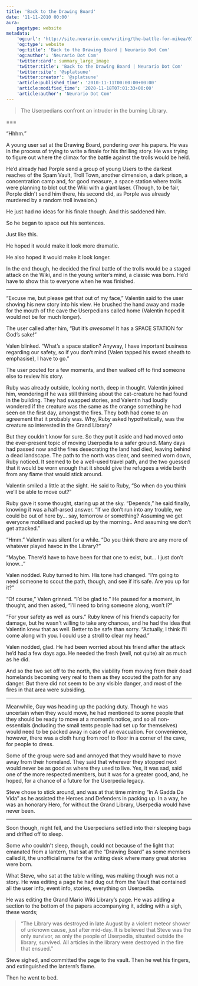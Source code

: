 ```yaml
---
title: 'Back to the Drawing Board'
date: '11-11-2010 00:00'
aura:
    pagetype: website
metadata:
    'og:url': 'http://site.neurario.com/writing/the-battle-for-mikea/07-escape'
    'og:type': website
    'og:title': 'Back to the Drawing Board | Neurario Dot Com'
    'og:author': 'Neurario Dot Com'
    'twitter:card': summary_large_image
    'twitter:title': 'Back to the Drawing Board | Neurario Dot Com'
    'twitter:site': '@splatsune'
    'twitter:creator': '@splatsune'
    'article:published_time': '2010-11-11T00:00:00+00:00'
    'article:modified_time': '2020-11-18T07:01:33+00:00'
    'article:author': 'Neurario Dot Com'
---
```


>The Userpedians confront an intruder in the burning Library.

===



“Hhhm.”

A young user sat at the Drawing Board, pondering over his papers. He was in the process of trying to write a finale for his thrilling story. He was trying to figure out where the climax for the battle against the trolls would be held.

He’d already had Porple send a group of young Users to the darkest reaches of the Spam Vault, Troll Town, another dimension, a dark prison, a concentration camp and, for good measure, a space station where trolls were planning to blot out the Wiki with a giant laser. (Though, to be fair, Porple didn't send him there, his second did, as Porple was already murdered by a random troll invasion.)

He just had no ideas for his finale though. And this saddened him.

So he began to space out his sentences.

Just like this.

He hoped it would make it look more dramatic.

He also hoped it would make it look longer.

In the end though, he decided the final battle of the trolls would be a staged attack on the Wiki, and in the young writer’s mind, a classic was born. He’d have to show this to everyone when he was finished.

---

“Excuse me, but please get that out of my face,” Valentin said to the user shoving his new story into his view. He brushed the hand away and made for the mouth of the cave the Userpedians called home (Valentin hoped it would not be for much longer).

The user called after him, “But it’s _awesome_! It has a SPACE STATION for God’s sake!”

Valen blinked. “What’s a space station? Anyway, I have important business regarding our safety, so if you don’t mind (Valen tapped his sword sheath to emphasise), I have to go.”

The user pouted for a few moments, and then walked off to find someone else to review his story.

Ruby was already outside, looking north, deep in thought. Valentin joined him, wondering if he was still thinking about the cat-creature he had found in the building. They had swapped stories, and Valentin had loudly wondered if the creature was the same as the orange something he had seen on the first day, amongst the fires. They both had come to an agreement that it probably was. Why, Ruby asked hypothetically, was the creature so interested in the Grand Library?

But they couldn't know for sure. So they put it aside and had moved onto the ever-present topic of moving Userpedia to a safer ground. Many days had passed now and the fires desecrating the land had died, leaving behind a dead landscape. The path to the north was clear, and seemed worn down, Ruby noticed. It seemed to be a well-used travel path, and the two guessed that it would be worn enough that it should give the refugees a wide berth from any flame that would stick around.

Valentin smiled a little at the sight. He said to Ruby, “So when do you think we’ll be able to move out?”

Ruby gave it some thought, staring up at the sky. “Depends,” he said finally, knowing it was a half-arsed answer. “If we don’t run into any trouble, we could be out of here by... say, tomorrow or something? Assuming we get everyone mobilised and packed up by the morning.. And assuming we don’t get attacked.”

“Hmm.” Valentin was silent for a while. “Do you think there are any more of whatever played havoc in the Library?”

“Maybe. There’d have to have been for that one to exist, but... I just don’t know...”

Valen nodded. Ruby turned to him. His tone had changed. “I’m going to need someone to scout the path, though, and see if it’s safe. Are you up for it?”

“Of course,” Valen grinned. “I’d be glad to.” He paused for a moment, in thought, and then asked, “I’ll need to bring someone along, won’t I?”

“For your safety as well as ours.” Ruby knew of his friend’s capacity for damage, but he wasn't willing to take any chances, and he had the idea that Valentin knew that as well. Better to be safe than sorry. “Actually, I think I’ll come along with you. I could use a stroll to clear my head.”

Valen nodded, glad. He had been worried about his friend after the attack he’d had a few days ago. He needed the fresh (well, not quite) air as much as he did.

And so the two set off to the north, the viability from moving from their dead homelands becoming very real to them as they scouted the path for any danger. But there did not seem to be any visible danger, and most of the fires in that area were subsiding.

---

Meanwhile, Guy was heading up the packing duty. Though he was uncertain when they would move, he had mentioned to some people that they should be ready to move at a moment’s notice, and so all non-essentials (including the small tents people had set up for themselves) would need to be packed away in case of an evacuation. For convenience, however, there was a cloth hung from roof to floor in a corner of the cave, for people to dress.

Some of the group were sad and annoyed that they would have to move away from their homeland. They said that wherever they stopped next would never be as good as where they used to live. Yes, it was sad, said one of the more respected members, but it was for a greater good, and, he hoped, for a chance of a future for the Userpedia legacy.

Steve chose to stick around, and was at that time miming “In A Gadda Da Vida” as he assisted the Heroes and Defenders in packing up. In a way, he was an honorary Hero, for without the Grand Library, Userpedia would have never been.

---

Soon though, night fell, and the Userpedians settled into their sleeping bags and drifted off to sleep.

Some who couldn't sleep, though, could not because of the light that emanated from a lantern, that sat at the “Drawing Board” as some members called it, the unofficial name for the writing desk where many great stories were born.

What Steve, who sat at the table writing, was making though was not a story. He was editing a page he had dug out from the Vault that contained all the user info, event info, stories, everything on Userpedia.

He was editing the Grand Mario Wiki Library’s page. He was adding a section to the bottom of the papers accompanying it, adding with a sigh, these words;

>“The Library was destroyed in late August by a violent meteor shower of unknown cause, just after mid-day. It is believed that Steve was the only survivor, as only the people of Userpedia, situated outside the library, survived. All articles in the library were destroyed in the fire that ensued.”

Steve sighed, and committed the page to the vault. Then he wet his fingers, and extinguished the lantern’s flame.

Then he went to bed.
